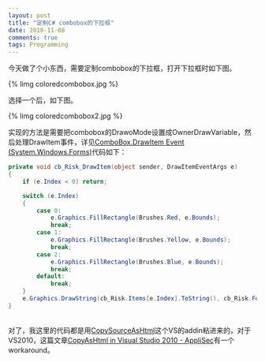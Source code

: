 ```yaml
---
layout: post
title: "定制C# combobox的下拉框"
date: 2010-11-08
comments: true
tags: Programming
---
```

<p>今天做了个小东西，需要定制combobox的下拉框，打开下拉框时如下图。</p>

{% limg coloredcombobox.jpg %}

选择一个后，如下图。

{% limg coloredcombobox2.jpg %}

实现的方法是需要把combobox的DrawoMode设置成OwnerDrawVariable，然后处理DrawItem事件，详见<a href="http://msdn.microsoft.com/en-us/library/system.windows.forms.combobox.drawitem.aspx">ComboBox.DrawItem Event (System.Windows.Forms)</a>代码如下：</p>

```csharp
private void cb_Risk_DrawItem(object sender, DrawItemEventArgs e)
{
    if (e.Index < 0) return;

    switch (e.Index)
    {
        case 0:
            e.Graphics.FillRectangle(Brushes.Red, e.Bounds);
            break;
        case 1:
            e.Graphics.FillRectangle(Brushes.Yellow, e.Bounds);
            break;
        case 2:
            e.Graphics.FillRectangle(Brushes.Blue, e.Bounds);
            break;
        default:
            break;
    }
    e.Graphics.DrawString(cb_Risk.Items[e.Index].ToString(), cb_Risk.Font, Brushes.Black, (RectangleF)e.Bounds);
}
```

<p><br />对了，我这里的代码都是用<a href="http://copysourceashtml.codeplex.com/">CopySourceAsHtml</a>这个VS的addin粘进来的，对于VS2010，这篇文章<a href="http://blogs.microsoft.co.il/blogs/applisec/archive/2010/02/25/copyashtml-in-visual-studio-2010.aspx">CopyAsHtml in Visual Studio 2010 - AppliSec</a>有一个workaround。</p>
<p><br /><br /></p>
